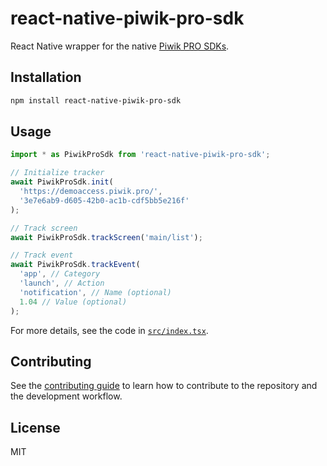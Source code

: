 # react-native-piwik-pro-sdk

React Native wrapper for the native [Piwik PRO SDKs](https://developers.piwik.pro/en/latest/sdk/index.html).

## Installation

```sh
npm install react-native-piwik-pro-sdk
```

## Usage

```js
import * as PiwikProSdk from 'react-native-piwik-pro-sdk';

// Initialize tracker
await PiwikProSdk.init(
  'https://demoaccess.piwik.pro/',
  '3e7e6ab9-d605-42b0-ac1b-cdf5bb5e216f'
);

// Track screen
await PiwikProSdk.trackScreen('main/list');

// Track event
await PiwikProSdk.trackEvent(
  'app', // Category
  'launch', // Action
  'notification', // Name (optional)
  1.04 // Value (optional)
);
```

For more details, see the code in [`src/index.tsx`](src/index.tsx).

## Contributing

See the [contributing guide](CONTRIBUTING.md) to learn how to contribute to the repository and the development workflow.

## License

MIT
